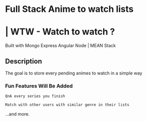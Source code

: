 # Full Stack Anime to watch lists
# | WTW - Watch to watch ?

Built with Mongo Express Angular Node | MEAN Stack

## Description

The goal is to store every pending animes to watch in a simple way

### Fun Features Will Be Added

```
QnA every series you finish
```
```
Match with other users with similar genre in their lists
```
...and more.
